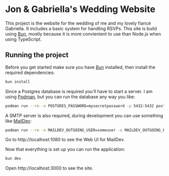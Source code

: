 # Jon & Gabriella's Wedding Website

This project is the website for the wedding of me and my lovely fiancé Gabriella. It includes a basic system for handling RSVPs. This site is build using [Bun](https://bun.sh/), mostly because it is more convienient to use than Node.js when using TypeScript.

## Running the project

Before you get started make sure you have [Bun](https://bun.sh/) installed, then install the required dependencies:

```sh
bun install
```

Since a Postgres database is required you'll have to start a server. I am using [Podman](https://podman.io/), but you can run the database any way you like:

```sh
podman run --rm -e POSTGRES_PASSWORD=mysecretpassword -p 5432:5432 postgres
```

A SMTP server is also required, during development you can use something like [MailDev](https://github.com/maildev/maildev):

```sh
podman run --rm -e MAILDEV_OUTGOING_USER=someuser -e MAILDEV_OUTGOING_PASS=nobodyknows -p 1080:1080 -p 1025:1025 maildev/maildev
```

Go to http://localhost:1080 to see the Web UI for MailDev.

Now that everything is set up you can run the application:

```bash
bun dev
```

Open http://localhost:3000 to see the site.
